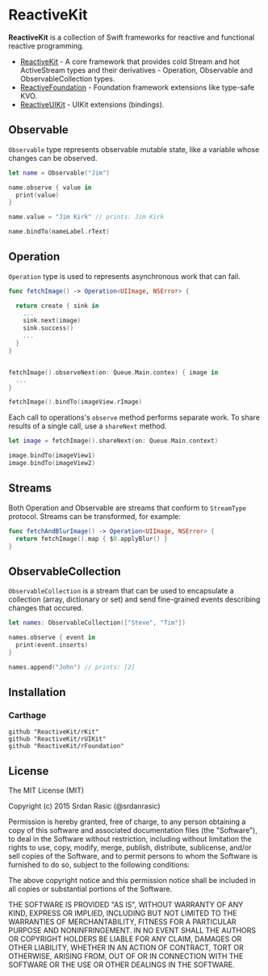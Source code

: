 # ReactiveKit

__ReactiveKit__ is a collection of Swift frameworks for reactive and functional reactive programming.

* [ReactiveKit](https://github.com/ReactiveKit/ReactiveKit) - A core framework that provides cold Stream and hot ActiveStream types and their derivatives -  Operation, Observable and ObservableCollection types.
* [ReactiveFoundation](https://github.com/ReactiveKit/ReactiveFoundation) - Foundation framework extensions like type-safe KVO.
* [ReactiveUIKit](https://github.com/ReactiveKit/ReactiveUIKit) - UIKit extensions (bindings).

## Observable

`Observable` type represents observable mutable state, like a variable whose changes can be observed.

```swift
let name = Observable("Jim")

name.observe { value in
  print(value)
}

name.value = "Jim Kirk" // prints: Jim Kirk

name.bindTo(nameLabel.rText)
```

## Operation

`Operation` type is used to represents asynchronous work that can fail.

```swift
func fetchImage() -> Operation<UIImage, NSError> {

  return create { sink in
    ...
    sink.next(image)
    sink.success()
    ...
  }
}


fetchImage().observeNext(on: Queue.Main.contex) { image in
  ...
}

fetchImage().bindTo(imageView.rImage)

```

Each call to operations's `observe` method performs separate work. To share results of a single call, use a `shareNext` method.

```swift
let image = fetchImage().shareNext(on: Queue.Main.context)

image.bindTo(imageView1)
image.bindTo(imageView2)
```

## Streams

Both Operation and Observable are streams that conform to `StreamType` protocol. Streams can be transformed, for example:

```swift
func fetchAndBlurImage() -> Operation<UIImage, NSError> {
  return fetchImage().map { $0.applyBlur() }
}

```

## ObservableCollection

`ObservableCollection` is a stream that can be used to encapsulate a collection (array, dictionary or set) and send fine-grained events describing changes that occured. 

```swift
let names: ObservableCollection(["Steve", "Tim"])

names.observe { event in
  print(event.inserts)
}

names.append("John") // prints: [2]
```

## Installation

### Carthage

```
github "ReactiveKit/rKit" 
github "ReactiveKit/rUIKit"
github "ReactiveKit/rFoundation"
```


## License

The MIT License (MIT)

Copyright (c) 2015 Srdan Rasic (@srdanrasic)

Permission is hereby granted, free of charge, to any person obtaining a copy
of this software and associated documentation files (the "Software"), to deal
in the Software without restriction, including without limitation the rights
to use, copy, modify, merge, publish, distribute, sublicense, and/or sell
copies of the Software, and to permit persons to whom the Software is
furnished to do so, subject to the following conditions:

The above copyright notice and this permission notice shall be included in
all copies or substantial portions of the Software.

THE SOFTWARE IS PROVIDED "AS IS", WITHOUT WARRANTY OF ANY KIND, EXPRESS OR
IMPLIED, INCLUDING BUT NOT LIMITED TO THE WARRANTIES OF MERCHANTABILITY,
FITNESS FOR A PARTICULAR PURPOSE AND NONINFRINGEMENT. IN NO EVENT SHALL THE
AUTHORS OR COPYRIGHT HOLDERS BE LIABLE FOR ANY CLAIM, DAMAGES OR OTHER
LIABILITY, WHETHER IN AN ACTION OF CONTRACT, TORT OR OTHERWISE, ARISING FROM,
OUT OF OR IN CONNECTION WITH THE SOFTWARE OR THE USE OR OTHER DEALINGS IN
THE SOFTWARE.